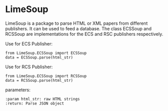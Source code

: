 # LimeSoup

LimeSoup is a package to parse HTML or XML papers from different publishers. It can be
used to feed a database.
The class ECSSoup and RCSSoup are implementations for the ECS and RSC publishers respectively. 

Use for ECS Publisher:

    from LimeSoup.ECSSoup import ECSSoup
    data = ECSSoup.parse(html_str)

Use for RCS Publisher:

    from LimeSoup.ECSSoup import RCSSoup
    data = RCSSoup.parse(html_str)

parameters:
    
    :param html_str: raw HTML strings
    :return: Parse JSON object
    


